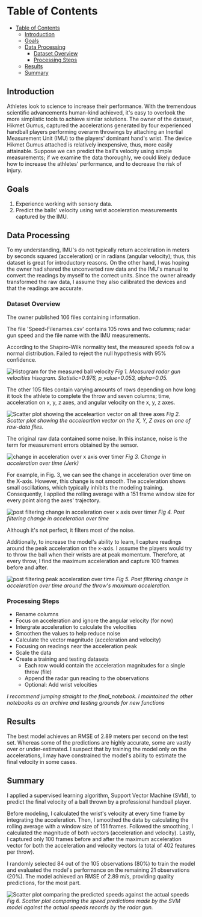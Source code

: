# Table of Contents

- [Table of Contents](#table-of-contents)
  - [Introduction](#introduction)
  - [Goals](#goals)
  - [Data Processing](#data-processing)
    - [Dataset Overview](#dataset-overview)
    - [Processing Steps](#processing-steps)
  - [Results](#results)
  - [Summary](#summary)

## Introduction

Athletes look to science to increase their performance. With the tremendous scientific advancements human-kind achieved, it's easy to overlook the more simplistic tools to achieve similar solutions.
The owner of the dataset, Hikmet Gumus, captured the accelerations generated by four experienced handball players performing overarm throwings by attaching an Inertial Measurement Unit (IMU) to the players' dominant hand's wrist. The device Hikmet Gumus attached is relatively inexpensive, thus, more easily attainable. Suppose we can predict the ball's velocity using simple measurements; if we examine the data thoroughly, we could likely deduce how to increase the athletes' performance, and to decrease the risk of injury.

## Goals

1. Experience working with sensory data.
2. Predict the balls' velocity using wrist acceleration measurements captured by the IMU.

## Data Processing

To my understanding, IMU's do not typically return acceleration in meters by seconds squared (acceleration) or in radians (angular velocity); thus, this dataset is great for introductory reasons. On the other hand, I was hoping the owner had shared the unconverted raw data and the IMU's manual to convert the readings by myself to the correct units.
Since the owner already transformed the raw data, I assume they also calibrated the devices and that the readings are accurate.

### Dataset Overview

The owner published 106 files containing information.

The file 'Speed-Filenames.csv' contains 105 rows and two columns; radar gun speed and the file name with the IMU measurements.

According to the Shapiro-Wilk normality test, the measured speeds follow a normal distribution. Failed to reject the null hypothesis with 95% confidence.

![Histogram for the measured ball velocity](./figures/radar_speed_histogram.jpg) *Fig 1. Measured radar gun velocities hisogram. Statistic=0.976, p_value=0.053, alpha=0.05.*

The other 105 files contain varying amounts of rows depending on how long it took the athlete to complete the throw and seven columns; time, acceleration on x, y, z axes, and angular velocity on the x, y, z axes.

![Scatter plot showing the acceleartion vector on all three axes](./figures/xyz_acceleration_graph.png) *Fig 2. Scatter plot showing the acceleartion vector on the X, Y, Z axes on one of raw-data files.*

The original raw data contained some noise. In this instance, noise is the term for measurement errors obtained by the sensor.

![change in acceleration over x axis over timer](./figures/change_in_acceleration_x.jpg) *Fig 3. Change in acceleration over time (Jerk)*

For example, in Fig. 3, we can see the change in acceleration over time on the X-axis. However, this change is not smooth. The acceleration shows small oscillations, which typically inhibits the modeling training.
Consequently, I applied the rolling average with a 151 frame window size for every point along the axes' trajectory.

![post filtering change in acceleration over x axis over timer](./figures/post_filter_accel_x.jpg) *Fig 4. Post filtering change in acceleration over time*


Although it's not perfect, it filters most of the noise.

Additionally, to increase the model's ability to learn, I capture readings around the peak acceleration on the x-axis.  I assume the players would try to throw the ball when their wrists are at peak momentum. Therefore, at every throw, I find the maximum acceleration and capture 100 frames before and after.

![post filtering peak acceleration over time](./figures/post_filter_peak_accel_x.jpg) *Fig 5. Post filtering change in acceleration over time around the throw's maximum acceleration.*


### Processing Steps

- Rename columns
- Focus on acceleration and ignore the angular velocity (for now)
- Intergrate acceleration to calculate the velocities
- Smoothen the values to help reduce noise
- Calculate the vector magnitude (acceleration and velocity)
- Focusing on readings near the acceleration peak
- Scale the data
- Create a training and testing datasets
  - Each row would contain the acceleration magnitudes for a single throw (file)
  - Append the radar gun reading to the observations
  - Optional: Add wrist velocities

_I recommend jumping straight to the final_notebook. I maintained the other notebooks as an archive and testing grounds for new functions_

## Results

The best model achieves an RMSE of 2.89 meters per second on the test set. Whereas some of the predictions are highly accurate, some are vastly over or under-estimated. I suspect that by training the model only on the accelerations, I may have constrained the model's ability to estimate the final velocity in some cases.

## Summary

I applied a supervised learning algorithm, Support Vector Machine (SVM), to predict the final velocity of a ball thrown by a professional handball player.

Before modeling, I calculated the wrist's velocity at every time frame by integrating the acceleration. Then, I smoothed the data by calculating the rolling average with a window size of 151 frames. Followed the smoothing, I calculated the magnitude of both vectors (acceleration and velocity). Lastly, I captured only 100 frames before and after the maximum acceleration vector for both the acceleration and velocity vectors (a total of 402 features per throw).

I randomly selected 84 out of the 105 observations (80%) to train the model and evaluated the model's performance on the remaining 21 observations (20%). The model achieved an RMSE of 2.89 m/s, providing quality predictions, for the most part.

![Scatter plot comparing the predicted speeds against the actual speeds](./figures/svm_predicted_scatter.jpg) *Fig 6. Scatter plot comparing the speed predictions made by the SVM model against the actual speeds records by the radar gun.*
